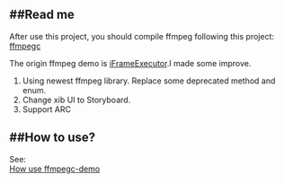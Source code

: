 ##Read me 
---

After use this project, you should compile ffmpeg following this project:  
[ffmpegc](https://github.com/lvjian700/ffmpegc) 


The origin ffmpeg demo is [iFrameExecutor](https://github.com/jayrparro/iFrameExtractor).I made some improve.   

1. Using newest ffmpeg library. Replace some deprecated method and enum.
2. Change xib UI to Storyboard.
3. Support ARC  

##How to use?
---

See:    
[How use ffmpegc-demo](http://witcheryne.iteye.com/blog/1734706)





